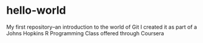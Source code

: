 # hello-world
My first repository–an introduction to the world of Git
I created it as part of a Johns Hopkins R Programming Class offered through Coursera
